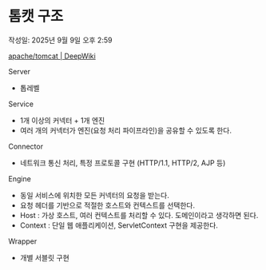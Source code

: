 # 톰캣 구조

작성일: 2025년 9월 9일 오후 2:59

[apache/tomcat | DeepWiki](https://deepwiki.com/apache/tomcat/1-overview)

Server

- 톱레벨

Service

- 1개 이상의 커넥터 + 1개 엔진
- 여러 개의 커넥터가 엔진(요청 처리 파이프라인)을 공유할 수 있도록 한다.

Connector

- 네트워크 통신 처리, 특정 프로토콜 구현 (HTTP/1.1, HTTP/2, AJP 등)

Engine

- 동일 서비스에 위치한 모든 커넥터의 요청을 받는다.
- 요청 헤더를 기반으로 적절한 호스트와 컨텍스트를 선택한다.
- Host : 가상 호스트, 여러 컨텍스트를 처리할 수 있다. 도메인이라고 생각하면 된다.
- Context : 단일 웹 애플리케이션, ServletContext 구현을 제공한다.

Wrapper

- 개별 서블릿 구현